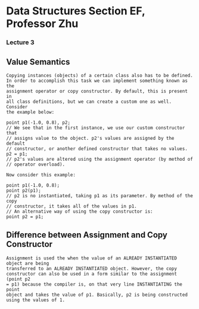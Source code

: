# Data Structures Section EF, Professor Zhu

### Lecture 3

Value Semantics
---------------
	Copying instances (objects) of a certain class also has to be defined.
	In order to accomplish this task we can implement something known as the
	assignment operator or copy constructor. By default, this is present in
	all class definitions, but we can create a custom one as well. Consider 
	the example below:

	point p1(-1.0, 0.8), p2;
	// We see that in the first instance, we use our custom constructor that 
	// assigns value to the object. p2's values are assigned by the default 
	// constructor, or another defined constructor that takes no values. 
	p2 = p1;
	// p2's values are altered using the assignment operator (by method of
	// operator overload). 
	
	Now consider this example: 

	point p1(-1.0, 0.8);
	point p2(p1);
	// p2 is no instantiated, taking p1 as its parameter. By method of the copy
	// constructor, it takes all of the values in p1. 
	// An alternative way of using the copy constructor is:
	point p2 = p1;

Difference between Assignment and Copy Constructor
--------------------------------------------------
	Assignment is used the when the value of an ALREADY INSTANTIATED object are being
	transferred to an ALREADY INSTANTIATED object. However, the copy
	constructor can also be used in a form similar to the assignment (point p2
	= p1) because the compiler is, on that very line INSTANTIATING the point
	object and takes the value of p1. Basically, p2 is being constructed
	using the values of 1. 



	

